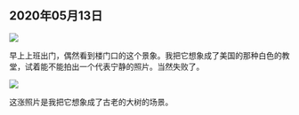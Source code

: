 ## 2020年05月13日

<div class="img-wrapper padding-top padding-bottom">
    <img src="img/2020.05.13.01.jpg" class="width-fifty rotate-ninty" />
</div>

早上上班出门，偶然看到楼门口的这个景象。我把它想象成了美国的那种白色的教堂，试着能不能拍出一个代表宁静的照片。当然失败了。

<div class="img-wrapper padding-top padding-bottom">
    <img src="img/2020.05.13.02.jpg" class="width-fifty rotate-ninty" />
</div>

这涨照片是我把它想象成了古老的大树的场景。
